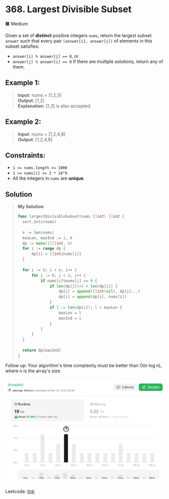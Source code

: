 # 368. Largest Divisible Subset
🟧 Medium

Given a set of **distinct** positive integers `nums`, return the largest subset `answer` such that every pair `(answer[i], answer[j])` of elements in this subset satisfies:

* `answer[i] % answer[j] == 0`, or
* `answer[j] % answer[i] == 0`
If there are multiple solutions, return any of them.

## Example 1:
> **Input**: nums = [1,2,3] \
> **Output**: [1,2] \
> **Explanation**: [1,3] is also accepted.

## Example 2:
> **Input**: nums = [1,2,4,8] \
> **Output**: [1,2,4,8]

## Constraints:
* `1 <= nums.length <= 1000`
* `1 <= nums[i] <= 2 * 10^9`
* All the integers in `nums` are **unique**.

## Solution
> **My Solution**
> ```go
> func largestDivisibleSubset(nums []int) []int {
> 	sort.Ints(nums)
> 
> 	n := len(nums)
> 	maxLen, maxInd := 1, 0
> 	dp := make([][]int, n)
> 	for i := range dp {
> 		dp[i] = []int{nums[i]}
> 	}
> 
> 	for i := 0; i < n; i++ {
> 		for j := 0; j < i; j++ {
> 			if nums[i]%nums[j] == 0 {
> 				if len(dp[j])+1 > len(dp[i]) {
> 					dp[i] = append([]int(nil), dp[j]...)
> 					dp[i] = append(dp[i], nums[i])
> 				}
> 				if l := len(dp[i]); l > maxLen {
> 					maxLen = l
> 					maxInd = i
> 				}
> 			}
> 		}
> 	}
> 
> 	return dp[maxInd]
> }
> ```

Follow up: Your algorithm's time complexity must be better than O(n log n), where n is the array's size.

![result](368.png)

Leetcode: [link](https://leetcode.com/problems/largest-divisible-subset/description/)